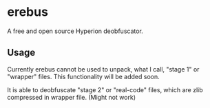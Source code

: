 # erebus

A free and open source Hyperion deobfuscator.

## Usage

Currently erebus cannot be used to unpack, what I call, "stage 1" or "wrapper" files. 
This functionality will be added soon.

It is able to deobfuscate "stage 2" or "real-code" files, which are zlib compressed in wrapper file.
(Might not work)


